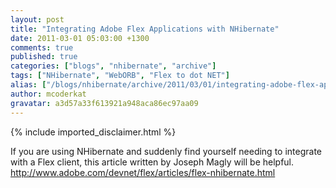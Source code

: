 ```yaml
---
layout: post
title: "Integrating Adobe Flex Applications with NHibernate"
date: 2011-03-01 05:03:00 +1300
comments: true
published: true
categories: ["blogs", "nhibernate", "archive"]
tags: ["NHibernate", "WebORB", "Flex to dot NET"]
alias: ["/blogs/nhibernate/archive/2011/03/01/integrating-adobe-flex-applications-with-nhibernate.aspx"]
author: mcoderkat
gravatar: a3d57a33f613921a948aca86ec97aa09
---
```

{% include imported_disclaimer.html %}
<p>If you are using NHibernate and suddenly find yourself needing to integrate with a Flex client, this article written by Joseph Magly will be helpful. <a target="_blank" href="http://www.adobe.com/devnet/flex/articles/flex-nhibernate.html">http://www.adobe.com/devnet/flex/articles/flex-nhibernate.html</a></p>
